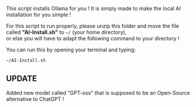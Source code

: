 This script installs Ollama for you !
It is simply made to make the local AI installation for you simple !

For this script to run properly, please unzip this folder and move the file called **"AI-Install.sh"** to `~/` (your home directory),  
or else you will have to adapt the following command to your directory !

You can run this by opening your terminal and typing:

```bash
~/AI-Install.sh
```
## UPDATE

Added new model called "GPT-oss" that is supposed to be an Open-Source alternative to ChatGPT !
